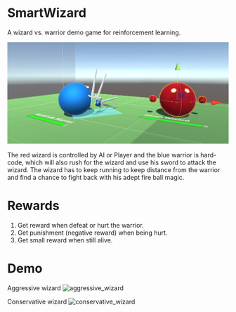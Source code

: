 # SmartWizard
A wizard vs. warrior demo game for reinforcement learning.

![SmartWizard](https://github.com/bugtheta/SmartWizard/blob/master/Screenshots/figure_0.png)

The red wizard is controlled by AI or Player and the blue warrior is hard-code, which will also rush for the wizard and use his sword to attack the wizard. The wizard has to keep running to keep distance from the warrior and find a chance to fight back with his adept fire ball magic.

# Rewards
1. Get reward when defeat or hurt the warrior.
2. Get punishment (negative reward) when being hurt.
3. Get small reward when still alive.

# Demo
Aggressive wizard
![aggressive_wizard](https://github.com/bugtheta/SmartWizard/blob/master/Screenshots/%C2%A0aggressive_wizard.gif)


Conservative wizard
![conservative_wizard](https://github.com/bugtheta/SmartWizard/blob/master/Screenshots/%C2%A0conservative_wizard.gif)



